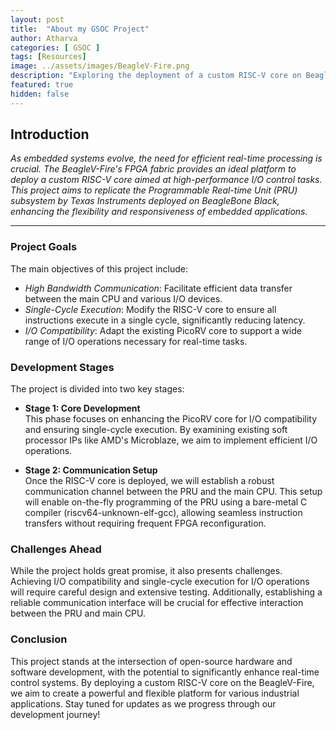 ```yaml
---
layout: post
title:  "About my GSOC Project"
author: Atharva
categories: [ GSOC ]
tags: [Resources]
image: ../assets/images/BeagleV-Fire.png
description: "Exploring the deployment of a custom RISC-V core on BeagleV-Fire to achieve ultra-low-latency I/O operations."
featured: true
hidden: false
---
```

## Introduction

*As embedded systems evolve, the need for efficient real-time processing is crucial. The BeagleV-Fire's FPGA fabric provides an ideal platform to deploy a custom RISC-V core aimed at high-performance I/O control tasks. This project aims to replicate the Programmable Real-time Unit (PRU) subsystem by Texas Instruments deployed on BeagleBone Black, enhancing the flexibility and responsiveness of embedded applications.*

---
### Project Goals

The main objectives of this project include:
- *High Bandwidth Communication*: Facilitate efficient data transfer between the main CPU and various I/O devices.
- *Single-Cycle Execution*: Modify the RISC-V core to ensure all instructions execute in a single cycle, significantly reducing latency.
- *I/O Compatibility*: Adapt the existing PicoRV core to support a wide range of I/O operations necessary for real-time tasks.


### Development Stages

The project is divided into two key stages:

- **Stage 1: Core Development** <br>
    This phase focuses on enhancing the PicoRV core for I/O compatibility and ensuring single-cycle execution. By examining existing soft processor IPs like AMD's Microblaze, we aim to implement efficient I/O operations.

- **Stage 2: Communication Setup** <br>
    Once the RISC-V core is deployed, we will establish a robust communication channel between the PRU and the main CPU. This setup will enable on-the-fly programming of the PRU using a bare-metal C compiler (riscv64-unknown-elf-gcc), allowing seamless instruction transfers without requiring frequent FPGA reconfiguration.

### Challenges Ahead
While the project holds great promise, it also presents challenges. Achieving I/O compatibility and single-cycle execution for I/O operations will require careful design and extensive testing. Additionally, establishing a reliable communication interface will be crucial for effective interaction between the PRU and main CPU.

### Conclusion
This project stands at the intersection of open-source hardware and software development, with the potential to significantly enhance real-time control systems. By deploying a custom RISC-V core on the BeagleV-Fire, we aim to create a powerful and flexible platform for various industrial applications. Stay tuned for updates as we progress through our development journey!
